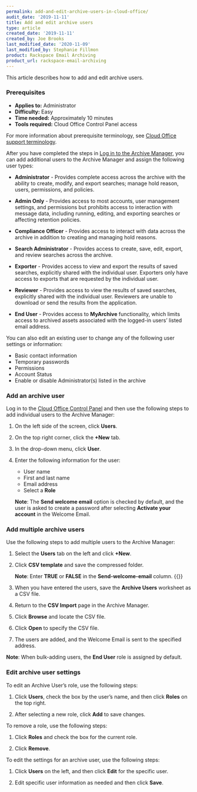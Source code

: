 ```yaml
---
permalink: add-and-edit-archive-users-in-cloud-office/
audit_date: '2019-11-11'
title: Add and edit archive users
type: article
created_date: '2019-11-11'
created_by: Joe Brooks
last_modified_date: '2020-11-09'
last_modified_by: Stephanie Fillmon
product: Rackspace Email Archiving
product_url: rackspace-email-archiving
---
```


This article describes how to add and edit archive users.

### Prerequisites

- **Applies to:** Administrator
- **Difficulty:** Easy
- **Time needed:** Approximately 10 minutes
- **Tools required:** Cloud Office Control Panel access

For more information about prerequisite terminology, see [Cloud Office support terminology](/support/how-to/cloud-office-support-terminology).

After you have completed the steps in [Log in to the Archive
Manager](/support/how-to/log-in-to-the-archive-manager),
you can add additional users to the Archive Manager and assign the
following user types:

-   **Administrator** - Provides complete access across the archive with the ability to create, modify, and export searches; manage hold reason, users, permissions, and policies.

-   **Admin Only** - Provides access to most accounts, user management settings, and permissions but prohibits access to interaction with message data, including running, editing, and exporting searches or affecting retention policies.

-   **Compliance Officer** - Provides access to interact with data across the archive in addition to creating and managing hold reasons.

-   **Search Administrator** - Provides access to create, save, edit, export, and review searches across the archive.

-   **Exporter** - Provides access to view and export the results of saved searches, explicitly shared with the individual user. Exporters only have access to exports that are requested by the individual user.

-   **Reviewer** - Provides access to view the results of saved searches, explicitly shared with the individual user. Reviewers are unable to download or send the results from the application.

-   **End User** - Provides access to **MyArchive** functionality, which limits access to archived assets associated with the logged-in users’ listed email address.

You can also edit an existing user to change any of the following user
settings or information:

-   Basic contact information
-   Temporary passwords
-   Permissions
-   Account Status
-   Enable or disable Administrator(s) listed in the archive

### Add an archive user

Log in to the [Cloud Office Control Panel](https://cp.rackspace.com/) and then use the following steps to add individual users to the Archive Manager:

1.  On the left side of the screen, click **Users**.

2.  On the top right corner, click the **+New** tab.

3.  In the drop-down menu, click **User**.

4.  Enter the following information for the user:

    - User name
    - First and last name
    - Email address
    - Select a **Role**

    **Note**: The **Send welcome email** option is checked by default, and the user is asked to create a password after selecting **Activate your account** in the Welcome Email.


### Add multiple archive users

Use the following steps to add multiple users to the Archive Manager:

1.  Select the **Users** tab on the left and click **+New**.

2.  Click **CSV template** and save the compressed
    folder.

    **Note**: Enter **TRUE** or **FALSE** in the **Send-welcome-email** column.
    {{<image src="add-edit-user-pic.png" alt="" title="">}}

3.  When you have entered the users, save the **Archive Users**
    worksheet as a CSV file.

4.  Return to the **CSV Import** page in the Archive
    Manager.

5.  Click **Browse** and locate the CSV file.

6.  Click **Open** to specify the CSV file.

7.  The users are added, and the Welcome Email is sent to the specified address.

   **Note**: When bulk-adding users, the **End User** role is assigned by default.


### Edit archive user settings

To edit an Archive User’s role, use the following steps:

1.  Click **Users**, check the box by the user’s name, and then click **Roles** on the top right.

2.  After selecting a new role, click **Add** to save changes.

To remove a role, use the following steps:

1.  Click **Roles** and check the box for the current role.

2.  Click **Remove**.

To edit the settings for an archive user, use the following steps:

1.  Click **Users** on the left, and then click **Edit** for the specific user.

2.  Edit specific user information as needed and then click **Save**.
